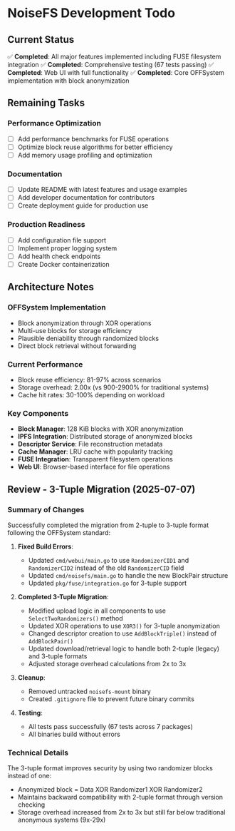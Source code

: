 # NoiseFS Development Todo

## Current Status
✅ **Completed**: All major features implemented including FUSE filesystem integration
✅ **Completed**: Comprehensive testing (67 tests passing)
✅ **Completed**: Web UI with full functionality
✅ **Completed**: Core OFFSystem implementation with block anonymization

## Remaining Tasks

### Performance Optimization
- [ ] Add performance benchmarks for FUSE operations
- [ ] Optimize block reuse algorithms for better efficiency
- [ ] Add memory usage profiling and optimization

### Documentation
- [ ] Update README with latest features and usage examples
- [ ] Add developer documentation for contributors
- [ ] Create deployment guide for production use

### Production Readiness
- [ ] Add configuration file support
- [ ] Implement proper logging system
- [ ] Add health check endpoints
- [ ] Create Docker containerization

## Architecture Notes

### OFFSystem Implementation
- Block anonymization through XOR operations
- Multi-use blocks for storage efficiency
- Plausible deniability through randomized blocks
- Direct block retrieval without forwarding

### Current Performance
- Block reuse efficiency: 81-97% across scenarios
- Storage overhead: 2.00x (vs 900-2900% for traditional systems)
- Cache hit rates: 30-100% depending on workload

### Key Components
- **Block Manager**: 128 KiB blocks with XOR anonymization
- **IPFS Integration**: Distributed storage of anonymized blocks
- **Descriptor Service**: File reconstruction metadata
- **Cache Manager**: LRU cache with popularity tracking
- **FUSE Integration**: Transparent filesystem operations
- **Web UI**: Browser-based interface for file operations

## Review - 3-Tuple Migration (2025-07-07)

### Summary of Changes
Successfully completed the migration from 2-tuple to 3-tuple format following the OFFSystem standard:

1. **Fixed Build Errors**:
   - Updated `cmd/webui/main.go` to use `RandomizerCID1` and `RandomizerCID2` instead of the old `RandomizerCID` field
   - Updated `cmd/noisefs/main.go` to handle the new BlockPair structure
   - Updated `pkg/fuse/integration.go` for 3-tuple support

2. **Completed 3-Tuple Migration**:
   - Modified upload logic in all components to use `SelectTwoRandomizers()` method
   - Updated XOR operations to use `XOR3()` for 3-tuple anonymization
   - Changed descriptor creation to use `AddBlockTriple()` instead of `AddBlockPair()`
   - Updated download/retrieval logic to handle both 2-tuple (legacy) and 3-tuple formats
   - Adjusted storage overhead calculations from 2x to 3x

3. **Cleanup**:
   - Removed untracked `noisefs-mount` binary
   - Created `.gitignore` file to prevent future binary commits

4. **Testing**:
   - All tests pass successfully (67 tests across 7 packages)
   - All binaries build without errors

### Technical Details
The 3-tuple format improves security by using two randomizer blocks instead of one:
- Anonymized block = Data XOR Randomizer1 XOR Randomizer2
- Maintains backward compatibility with 2-tuple format through version checking
- Storage overhead increased from 2x to 3x but still far below traditional anonymous systems (9x-29x)